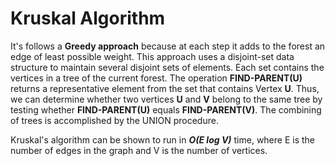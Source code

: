 # Kruskal Algorithm

It's follows a **Greedy approach** because at each step it adds to the forest an edge of least possible weight. This approach uses a disjoint-set data structure to maintain several disjoint sets of elements. Each set contains the vertices in a tree of the current forest. The operation **FIND-PARENT(U)** returns a representative element from the set that contains Vertex **U**. Thus, we can determine whether two vertices **U** and **V** belong to the same tree by testing whether **FIND-PARENT(U)** equals **FIND-PARENT(V)**. The combining of trees is accomplished by the UNION procedure. 

Kruskal's algorithm can be shown to run in **_O(E log V)_** time, where E is the number of edges in the graph and V is the number of vertices.
